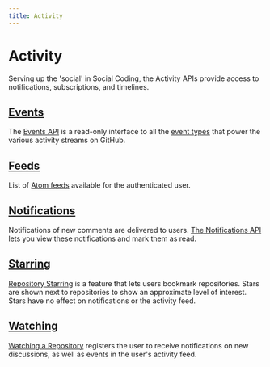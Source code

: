 ```yaml
---
title: Activity
---
```

# Activity

Serving up the 'social' in Social Coding, the Activity APIs provide access to
notifications, subscriptions, and timelines.

## [Events][]

The [Events API][Events] is a read-only interface to all the [event
types][types] that power the various activity streams on GitHub.

## [Feeds][]

List of [Atom feeds][Feeds] available for the authenticated user.

## [Notifications][]

Notifications of new comments are delivered to users.  [The Notifications
API][Notifications] lets you view these notifications and mark them as read.

## [Starring][]

[Repository Starring][Starring] is a feature that lets users bookmark repositories.  Stars
are shown next to repositories to show an approximate level of interest.  Stars
have no effect on notifications or the activity feed.

## [Watching][]

[Watching a Repository][Watching] registers the user to receive notifications on new
discussions, as well as events in the user's activity feed.

[Events]: /v3/activity/events/
[types]: /v3/activity/events/types/
[Feeds]: /v3/activity/feeds/
[Notifications]: /v3/activity/notifications/
[Starring]: /v3/activity/starring/
[Watching]: /v3/activity/watching/
